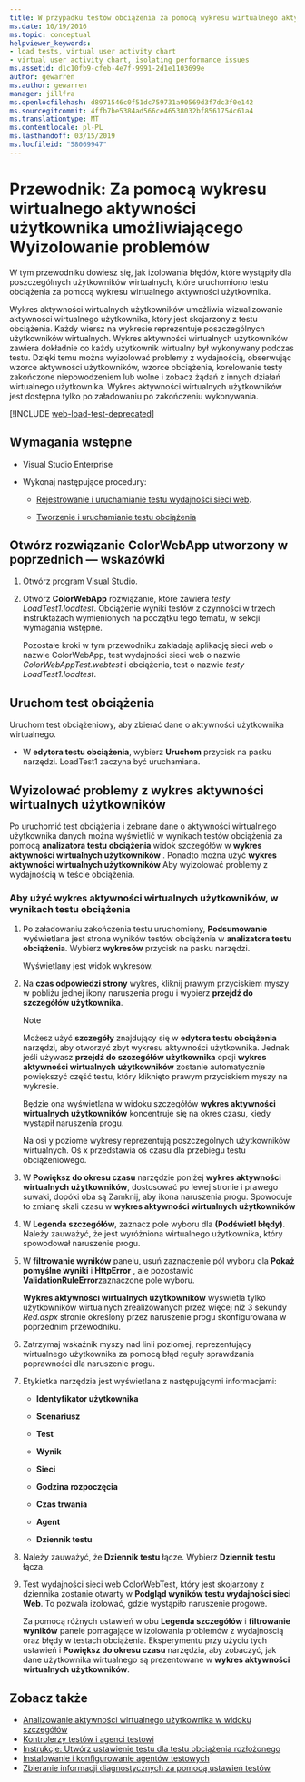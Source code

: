 ```yaml
---
title: W przypadku testów obciążenia za pomocą wykresu wirtualnego aktywności użytkownika
ms.date: 10/19/2016
ms.topic: conceptual
helpviewer_keywords:
- load tests, virtual user activity chart
- virtual user activity chart, isolating performance issues
ms.assetid: d1c10fb9-cfeb-4e7f-9991-2d1e1103699e
author: gewarren
ms.author: gewarren
manager: jillfra
ms.openlocfilehash: d8971546c0f51dc759731a90569d3f7dc3f0e142
ms.sourcegitcommit: 4ffb7be5384ad566ce46538032bf8561754c61a4
ms.translationtype: MT
ms.contentlocale: pl-PL
ms.lasthandoff: 03/15/2019
ms.locfileid: "58069947"
---
```

# <a name="walkthrough-using-the-virtual-user-activity-chart-to-isolate-issues"></a>Przewodnik: Za pomocą wykresu wirtualnego aktywności użytkownika umożliwiającego Wyizolowanie problemów

W tym przewodniku dowiesz się, jak izolowania błędów, które wystąpiły dla poszczególnych użytkowników wirtualnych, które uruchomiono testu obciążenia za pomocą wykresu wirtualnego aktywności użytkownika.

Wykres aktywności wirtualnych użytkowników umożliwia wizualizowanie aktywności wirtualnego użytkownika, który jest skojarzony z testu obciążenia. Każdy wiersz na wykresie reprezentuje poszczególnych użytkowników wirtualnych. Wykres aktywności wirtualnych użytkowników zawiera dokładnie co każdy użytkownik wirtualny był wykonywany podczas testu. Dzięki temu można wyizolować problemy z wydajnością, obserwując wzorce aktywności użytkowników, wzorce obciążenia, korelowanie testy zakończone niepowodzeniem lub wolne i zobacz żądań z innych działań wirtualnego użytkownika. Wykres aktywności wirtualnych użytkowników jest dostępna tylko po załadowaniu po zakończeniu wykonywania.

[!INCLUDE [web-load-test-deprecated](includes/web-load-test-deprecated.md)]

## <a name="prerequisites"></a>Wymagania wstępne

-   Visual Studio Enterprise

-   Wykonaj następujące procedury:

    -   [Rejestrowanie i uruchamianie testu wydajności sieci web](/azure/devops/test/load-test/run-performance-tests-app-before-release#recordtests).

    -   [Tworzenie i uruchamianie testu obciążenia](/azure/devops/test/load-test/run-performance-tests-app-before-release#create-a-load-test)

## <a name="open-the-colorwebapp-solution-created-in-the-previous-walkthroughs"></a>Otwórz rozwiązanie ColorWebApp utworzony w poprzednich — wskazówki

1.  Otwórz program Visual Studio.

2.  Otwórz **ColorWebApp** rozwiązanie, które zawiera *testy LoadTest1.loadtest*. Obciążenie wyniki testów z czynności w trzech instruktażach wymienionych na początku tego tematu, w sekcji wymagania wstępne.

     Pozostałe kroki w tym przewodniku zakładają aplikację sieci web o nazwie ColorWebApp, test wydajności sieci web o nazwie *ColorWebAppTest.webtest* i obciążenia, test o nazwie *testy LoadTest1.loadtest*.

## <a name="run-the-load-test"></a>Uruchom test obciążenia

Uruchom test obciążeniowy, aby zbierać dane o aktywności użytkownika wirtualnego.

-   W **edytora testu obciążenia**, wybierz **Uruchom** przycisk na pasku narzędzi. LoadTest1 zaczyna być uruchamiana.

## <a name="isolate-issues-in-the-virtual-user-activity-chart"></a>Wyizolować problemy z wykres aktywności wirtualnych użytkowników

Po uruchomić test obciążenia i zebrane dane o aktywności wirtualnego użytkownika danych można wyświetlić w wynikach testów obciążenia za pomocą **analizatora testu obciążenia** widok szczegółów w **wykres aktywności wirtualnych użytkowników** . Ponadto można użyć **wykres aktywności wirtualnych użytkowników** Aby wyizolować problemy z wydajnością w teście obciążenia.

### <a name="to-use-the-virtual-user-activity-chart-in-your-load-test-results"></a>Aby użyć wykres aktywności wirtualnych użytkowników, w wynikach testu obciążenia

1.  Po załadowaniu zakończenia testu uruchomiony, **Podsumowanie** wyświetlana jest strona wyników testów obciążenia w **analizatora testu obciążenia**. Wybierz **wykresów** przycisk na pasku narzędzi.

     Wyświetlany jest widok wykresów.

2.  Na **czas odpowiedzi strony** wykres, kliknij prawym przyciskiem myszy w pobliżu jednej ikony naruszenia progu i wybierz **przejdź do szczegółów użytkownika**.

    > [!NOTE]
    > Możesz użyć **szczegóły** znajdujący się w **edytora testu obciążenia** narzędzi, aby otworzyć zbyt wykresu aktywności użytkownika. Jednak jeśli używasz **przejdź do szczegółów użytkownika** opcji **wykres aktywności wirtualnych użytkowników** zostanie automatycznie powiększyć część testu, który kliknięto prawym przyciskiem myszy na wykresie.

     Będzie ona wyświetlana w widoku szczegółów **wykres aktywności wirtualnych użytkowników** koncentruje się na okres czasu, kiedy wystąpił naruszenia progu.

     Na osi y poziome wykresy reprezentują poszczególnych użytkowników wirtualnych. Oś x przedstawia oś czasu dla przebiegu testu obciążeniowego.

3.  W **Powiększ do okresu czasu** narzędzie poniżej **wykres aktywności wirtualnych użytkowników**, dostosować po lewej stronie i prawego suwaki, dopóki oba są Zamknij, aby ikona naruszenia progu. Spowoduje to zmianę skali czasu w **wykres aktywności wirtualnych użytkowników**

4.  W **Legenda szczegółów**, zaznacz pole wyboru dla **(Podświetl błędy)**. Należy zauważyć, że jest wyróżniona wirtualnego użytkownika, który spowodował naruszenie progu.

5.  W **filtrowanie wyników** panelu, usuń zaznaczenie pól wyboru dla **Pokaż pomyślne wyniki** i **HttpError** , ale pozostawić **ValidationRuleError**zaznaczone pole wyboru.

     **Wykres aktywności wirtualnych użytkowników** wyświetla tylko użytkowników wirtualnych zrealizowanych przez więcej niż 3 sekundy *Red.aspx* stronie określony przez naruszenie progu skonfigurowana w poprzednim przewodniku.

6.  Zatrzymaj wskaźnik myszy nad linii poziomej, reprezentujący wirtualnego użytkownika za pomocą błąd reguły sprawdzania poprawności dla naruszenie progu.

7.  Etykietka narzędzia jest wyświetlana z następującymi informacjami:

    -   **Identyfikator użytkownika**

    -   **Scenariusz**

    -   **Test**

    -   **Wynik**

    -   **Sieci**

    -   **Godzina rozpoczęcia**

    -   **Czas trwania**

    -   **Agent**

    -   **Dziennik testu**

8.  Należy zauważyć, że **Dziennik testu** łącze. Wybierz **Dziennik testu** łącza.

9. Test wydajności sieci web ColorWebTest, który jest skojarzony z dziennika zostanie otwarty w **Podgląd wyników testu wydajności sieci Web**. To pozwala izolować, gdzie wystąpiło naruszenie progowe.

     Za pomocą różnych ustawień w obu **Legenda szczegółów** i **filtrowanie wyników** panele pomagające w izolowania problemów z wydajnością oraz błędy w testach obciążenia. Eksperymentu przy użyciu tych ustawień i **Powiększ do okresu czasu** narzędzia, aby zobaczyć, jak dane użytkownika wirtualnego są prezentowane w **wykres aktywności wirtualnych użytkowników**.

## <a name="see-also"></a>Zobacz także

- [Analizowanie aktywności wirtualnego użytkownika w widoku szczegółów](../test/analyze-load-test-virtual-user-activity-in-the-details-view.md)
- [Kontrolerzy testów i agenci testowi](configure-test-agents-and-controllers-for-load-tests.md)
- [Instrukcje: Utwórz ustawienie testu dla testu obciążenia rozłożonego](../test/how-to-create-a-test-setting-for-a-distributed-load-test.md)
- [Instalowanie i konfigurowanie agentów testowych](../test/lab-management/install-configure-test-agents.md)
- [Zbieranie informacji diagnostycznych za pomocą ustawień testów](../test/collect-diagnostic-information-using-test-settings.md)
